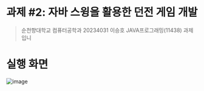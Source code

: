 # 과제 #2: 자바 스윙을 활용한 던전 게임 개발

>순천향대학교 컴퓨터공학과 20234031 이승호
>JAVA프로그래밍(11438) 과제입니
>
# 실행 화면
![image](https://github.com/CaffeineLIL/JavaGUIgame/assets/66466351/6c7a99d1-3201-4a49-9a16-7d0a4ecd1f72)


